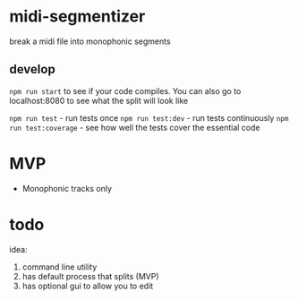 # midi-segmentizer

break a midi file into monophonic segments

## develop

`npm run start` to see if your code compiles. You can also go to localhost:8080 to see what the split will look like

`npm run test` - run tests once
`npm run test:dev` - run tests continuously
`npm run test:coverage` - see how well the tests cover the essential code

# MVP

* Monophonic tracks only

# todo

idea:

1. command line utility
2. has default process that splits (MVP)
3. has optional gui to allow you to edit
